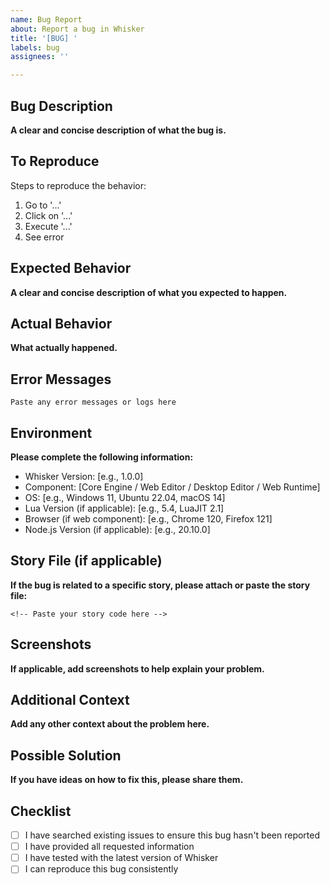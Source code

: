 ```yaml
---
name: Bug Report
about: Report a bug in Whisker
title: '[BUG] '
labels: bug
assignees: ''

---
```


## Bug Description
**A clear and concise description of what the bug is.**

## To Reproduce
Steps to reproduce the behavior:
1. Go to '...'
2. Click on '...'
3. Execute '...'
4. See error

## Expected Behavior
**A clear and concise description of what you expected to happen.**

## Actual Behavior
**What actually happened.**

## Error Messages
```
Paste any error messages or logs here
```

## Environment
**Please complete the following information:**
- Whisker Version: [e.g., 1.0.0]
- Component: [Core Engine / Web Editor / Desktop Editor / Web Runtime]
- OS: [e.g., Windows 11, Ubuntu 22.04, macOS 14]
- Lua Version (if applicable): [e.g., 5.4, LuaJIT 2.1]
- Browser (if web component): [e.g., Chrome 120, Firefox 121]
- Node.js Version (if applicable): [e.g., 20.10.0]

## Story File (if applicable)
**If the bug is related to a specific story, please attach or paste the story file:**
```whisker
<!-- Paste your story code here -->
```

## Screenshots
**If applicable, add screenshots to help explain your problem.**

## Additional Context
**Add any other context about the problem here.**

## Possible Solution
**If you have ideas on how to fix this, please share them.**

## Checklist
- [ ] I have searched existing issues to ensure this bug hasn't been reported
- [ ] I have provided all requested information
- [ ] I have tested with the latest version of Whisker
- [ ] I can reproduce this bug consistently